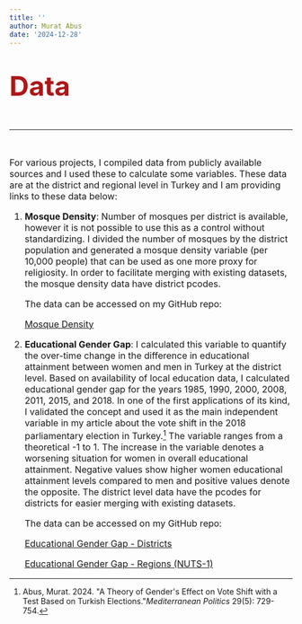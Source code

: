 ```yaml
---
title: ''
author: Murat Abus
date: '2024-12-28'
---
```


<font size="7"><h1 style="color:#ae1717;">Data</h1>
<hr/> </font>

<font size="3">

For various projects, I compiled data from publicly available sources and I used these to calculate some variables. These data are at the district and regional level in Turkey and I am providing links to these data below: 

1. **Mosque Density**: Number of mosques per district is available, however it is not possible to use this as a control without standardizing. I divided the number of mosques by the district population and generated a mosque density variable (per 10,000 people) that can be used as one more proxy for religiosity. In order to facilitate merging with existing datasets, the mosque density data have district pcodes.

    The data can be accessed on my GitHub repo:
    
    [Mosque Density](https://github.com/murabus/mosque_density) 

2. **Educational Gender Gap**: I calculated this variable to quantify the over-time change in the difference in educational attainment between women and men in Turkey at the district level. Based on availability of local education data, I calculated educational gender gap for the years 1985, 1990, 2000, 2008, 2011, 2015, and 2018. In one of the first applications of its kind, I validated the concept and used it as the main independent variable in my article about the vote shift in the 2018 parliamentary election in Turkey.[^1] The variable ranges from a theoretical -1 to 1. The increase in the variable denotes a worsening situation for women in overall educational attainment. Negative values show higher women educational attainment levels compared to men and positive values denote the opposite. The district level data have the pcodes for districts for easier merging with existing datasets.  

    The data can be accessed on my GitHub repo:
    
    [Educational Gender Gap - Districts](https://github.com/murabus/Educational_Gender_Gap)
    
    [Educational Gender Gap - Regions (NUTS-1)](https://github.com/murabus/Educational_Gender_Gap)


[^1]: Abus, Murat. 2024. "A Theory of Gender's Effect on Vote Shift with a Test Based on Turkish Elections."*Mediterranean Politics* 29(5): 729-754. 

</font>